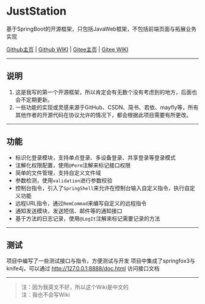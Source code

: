 # JustStation

基于SpringBoot的开源框架，只包括JavaWeb框架，不包括前端页面与拓展业务实现

[Github主页](https://github.com/Verlif/JustStation) | [Github WIKI](https://github.com/Verlif/JustStation/wiki) | [Gitee主页](https://gitee.com/Verlif/JustStation) | [Gitee WIKI](https://gitee.com/Verlif/JustStation/wikis/Home)

----

## 说明

1. 这是我写的第一个开源框架，所以肯定会有无数个没有考虑到的地方，后面也会不定期更新。
2. 一些功能的实现或灵感来源于GitHub、CSDN、简书、若依、mayfly等，所有其他作者的开源代码在协议允许的情况下，都会根据此项目需要有所更改。

----

## 功能

* 标识化登录模块，支持单点登录、多设备登录、共享登录等登录模式
* 注解化权限配置，使用`@Perm`注解来标记接口权限
* 简单的文件管理，支持自定义文件域
* 参数检测，使用`validation`进行参数校验
* 控制台指令，引入了`SpringShell`来允许在控制台输入自定义指令，执行自定义功能
* 远程URL指令，通过`RemCommad`来编写自定义的远程指令
* 通知发送模块，发送短信、邮件等的通知接口
* 基于方法的日志记录，使用`@LogIt`注解来标记需要记录的方法

----

## 测试

项目中编写了一些测试接口与指令，方便测试与开发
项目中集成了springfox3与knife4j，可以通过 <http://127.0.0.1:8888/doc.html> 访问接口文档

----

> 注：因为我英文不好，所以这个Wiki是中文的  
> 注：我也不会写Wiki
